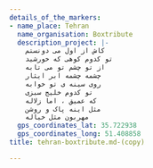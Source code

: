 ```yaml
---
details_of_the_markers:
- name_place: Tehran
  name_organisation: Boxtribute
  description_project: |-
    کاش از اول می دونستم
    تو کدوم کوهی که خورشید
    از تو چشم تو می تابه
    چشمه چشمه ابر ایثار
    روی سینه ی تو خوابه
    تو کدوم خلیج سبزی
    که عمیق ، اما زلاله
    مثل اینه پاک و روشن
    مهربون مثل خیاله
  gps_coordinates_lat: 35.722938
  gps_coordinates_long: 51.408858
title: tehran-boxtribute.md-(copy)

---
```

